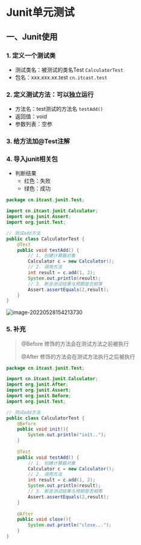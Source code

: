 # Junit单元测试

## 一、Junit使用

### 1. 定义一个测试类

- 测试类名：被测试的类名Test		`CalculatorTest`
- 包名：xxx.xxx.xx.test     `cn.itcast.test`

### 2. 定义测试方法：可以独立运行

- 方法名：test测试的方法名	`testAdd()`
- 返回值：void
- 参数列表：空参

### 3. 给方法加@Test注解

### 4. 导入junit相关包

- 判断结果
  - 红色：失败
  - 绿色：成功

```java
package cn.itcast.junit.Test;

import cn.itcast.junit.Calculator;
import org.junit.Assert;
import org.junit.Test;

// 测试add方法
public class CalculatorTest {
    @Test
    public void testAdd() {
        // 1. 创建计算器对象
        Calculator c = new Calculator();
        // 2. 调用方法
        int result = c.add(1, 2);
        System.out.println(result);
        // 3. 断言测试结果与预期是否相等
        Assert.assertEquals(2,result);
    }
}

```

![image-20220528154213730](https://gitee.com/chen-jiujia/typora-picgo/raw/master/img/202309251705915.png)

### 5. 补充

> @Before 修饰的方法会在测试方法之前被执行
>
> @After 修饰的方法会在测试方法执行之后被执行

```java
package cn.itcast.junit.Test;

import cn.itcast.junit.Calculator;
import org.junit.After;
import org.junit.Assert;
import org.junit.Before;
import org.junit.Test;

// 测试add方法
public class CalculatorTest {
    @Before
    public void init(){
        System.out.println("init..");
    }
    
    @Test
    public void testAdd() {
        // 1. 创建计算器对象
        Calculator c = new Calculator();
        // 2. 调用方法
        int result = c.add(1, 2);
        System.out.println(result);
        // 3. 断言测试结果与预期是否相等
        Assert.assertEquals(2,result);
    }
    
    @After
    public void close(){
        System.out.println("close...");
    }
}

```

